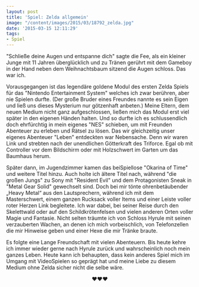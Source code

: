 ```yaml
---
layout: post
title: 'Spiel: Zelda allgemein'
image: "/content/images/2015/03/18792_zelda.jpg"
date: '2015-03-15 12:11:29'
tags:
- Spiel
---
```


"Schließe deine Augen und entspanne dich" sagte die Fee, als ein kleiner Junge mit 11 Jahren überglücklich und zu Tränen gerührt mit dem Gameboy in der Hand neben dem Weihnachtsbaum sitzend die Augen schloss. Das war ich. 

Vorausgegangen ist das legendäre goldene Modul des ersten Zelda Spiels für das "Nintendo Entertainment System" welches ich zwar berühren, aber nie Spielen durfte. (Der große Bruder eines Freundes nannte es sein Eigen und ließ uns dieses Mysterium nur götzenhaft anbeten.) Meine Eltern, dem neuen Medium nicht ganz aufgeschlossen, ließen mich das Modul erst viel später in den eigenen Händen halten. Und so durfte ich es schlussendlich doch ehrfürchtig in mein eigenes "NES" schieben, um mit Freunden Abenteuer zu erleben und Rätsel zu lösen. Das wir gleichzeitig unser eigenes Abenteuer "Leben" entdeckten war Nebensache. Denn wir waren Link und strebten nach der unendlichen Götterkraft des Triforce. Egal ob mit Controller vor dem Bildschirm oder mit Holzschwert im Garten um das Baumhaus herum. 

Später dann, im Jugendzimmer kamen das beiSpiellose "Okarina of Time" und weitere Titel hinzu. Auch holte ich ältere Titel nach, während "die großen Jungs" zu Sony mit "Resident Evil" und dem Protagonisten Sneak in "Metal Gear Solid" gewechselt sind. Doch bei mir tönte ohrenbetäubender „Heavy Metal“ aus den Lautsprechern, während ich mit dem Masterschwert, einem ganzen Rucksack voller Items und einer Leiste voller roter Herzen Link begleitete. Ich war dabei, bei seiner Reise durch den Skelettwald oder auf den Schildkrötenfelsen und vielen anderen Orten voller Magie und Fantasie. Nicht selten träumte ich von Schloss Hyrule mit seinen verzauberten Wachen, an denen ich mich vorbeischlich, von Telefonzellen die mir Hinweise geben und einer Hexe die mir Tränke braute. 

Es folgte eine Lange Freundschaft mit vielen Abenteuern. Bis heute kehre ich immer wieder gerne nach Hyrule zurück und wahrscheinlich noch mein ganzes Leben. Heute kann ich behaupten, dass kein anderes Spiel mich im Umgang mit VideoSpielen so geprägt hat und meine Liebe zu diesem Medium ohne Zelda sicher nicht die selbe wäre.


<center>❤❤❤ 
